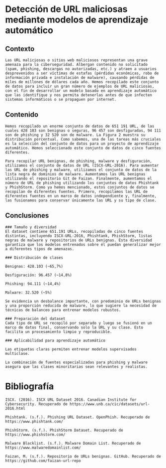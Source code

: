 # Detección de URL maliciosas mediante modelos de aprendizaje automático

## Contexto
    Las URL maliciosas o sitios web maliciosos representan una grave amenaza para la ciberseguridad. Albergan contenido no solicitado (spam, phishing, descargas no autorizadas, etc.) y atraen a usuarios desprevenidos a ser víctimas de estafas (pérdidas económicas, robo de información privada e instalación de malware), causando pérdidas de miles de millones de dólares cada año. Hemos recopilado este conjunto de datos para incluir un gran número de ejemplos de URL maliciosas, con el fin de desarrollar un modelo basado en aprendizaje automático que las identifique y nos permita detenerlas antes de que infecten sistemas informáticos o se propaguen por internet.

## Contenido
    Hemos recopilado un enorme conjunto de datos de 651 191 URL, de las cuales 428 103 son benignas o seguras, 96 457 son desfiguradas, 94 111 son de phishing y 32 520 son de malware. La Figura 2 muestra su distribución porcentual. Como sabemos, una de las tareas más cruciales es la selección del conjunto de datos para un proyecto de aprendizaje automático. Hemos seleccionado este conjunto de datos de cinco fuentes diferentes.

    Para recopilar URL benignas, de phishing, malware y desfiguración, utilizamos el conjunto de datos de URL (ISCX-URL-2016). Para aumentar las URL de phishing y malware, utilizamos el conjunto de datos de la lista negra de dominios de malware. Aumentamos las URL benignas utilizando el repositorio Git de Faizan. Finalmente, aumentamos el número de URL de phishing utilizando los conjuntos de datos Phishtank y PhishStorm. Como ya hemos mencionado, estos conjuntos de datos se recopilan de diferentes fuentes. Primero, recopilamos las URL de diferentes fuentes en un marco de datos independiente y, finalmente, las fusionamos para conservar únicamente las URL y su tipo de clase.

## Conclusiones

    ### Tamaño y diversidad
    El dataset contiene 651.191 URLs, recopiladas de cinco fuentes distintas, incluyendo ISCX-URL-2016, Phishtank, PhishStorm, listas negras de malware y repositorios de URLs benignas. Esta diversidad garantiza que los modelos entrenados sobre él puedan generalizar mejor a diferentes tipos de amenazas.

    ### Distribución de clases

    Benignas: 428.103 (~65,7%)

    Desfiguración: 96.457 (~14,8%)

    Phishing: 94.111 (~14,4%)

    Malware: 32.520 (~5%)

    Se evidencia un desbalance importante, con predominio de URLs benignas y una proporción reducida de malware, lo que sugiere la necesidad de técnicas de balanceo para entrenar modelos robustos.

    ### Preparación del dataset
    Cada tipo de URL se recopiló por separado y luego se fusionó en un marco de datos final, conservando solo la URL y su clase. Esto facilita un procesamiento limpio y reproducible.

    ### Aplicabilidad para aprendizaje automático

    Las etiquetas claras permiten entrenar modelos supervisados multiclase.

    La combinación de fuentes especializadas para phishing y malware asegura que las clases minoritarias sean relevantes y realistas.

# Bibliografía

    ISCX. (2016). ISCX URL Dataset 2016. Canadian Institute for Cybersecurity. Recuperado de https://www.unb.ca/cic/datasets/url-2016.html

    Phishtank. (s.f.). Phishing URL Dataset. OpenPhish. Recuperado de https://www.phishtank.com/

    PhishStorm. (s.f.). PhishStorm Dataset. Recuperado de https://www.phishstorm.com/

    Malware Blacklist. (s.f.). Malware Domain List. Recuperado de https://www.malwaredomainlist.com/

    Faizan, M. (s.f.). Repositorio de URLs benignas. GitHub. Recuperado de https://github.com/faizan-url-repo